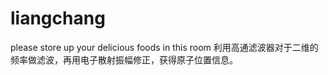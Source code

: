 # liangchang
please store up your delicious foods in this room
利用高通滤波器对于二维的频率做滤波，再用电子散射振幅修正，获得原子位置信息。

